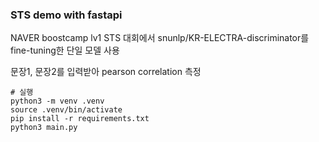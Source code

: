### STS demo with fastapi

NAVER boostcamp lv1 STS 대회에서 snunlp/KR-ELECTRA-discriminator를 fine-tuning한 단일 모델 사용

문장1, 문장2를 입력받아 pearson correlation 측정

```
# 실행
python3 -m venv .venv
source .venv/bin/activate
pip install -r requirements.txt
python3 main.py
```
